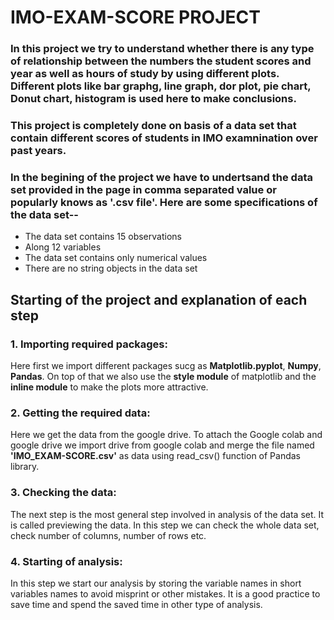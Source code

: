 # IMO-EXAM-SCORE PROJECT

### In this project we try to understand whether there is any type of relationship between the numbers the student scores and year as well as hours of study by using different plots. Different plots like bar graphg, line graph, dor plot, pie chart, Donut chart, histogram is used here to make conclusions.


### This project is completely done on basis of a data set that contain different scores of students in IMO examnination over past years. 

### In the begining of the project we have to undertsand the data set provided in the page in comma separated value or popularly knows as '.csv file'. Here are some specifications of the data set--
* The data set contains 15 observations
* Along 12 variables
* The data set contains only numerical values
* There are no string objects in the data set

## **Starting of the project and explanation of each step**

### 1. Importing required packages:
Here first we import different packages sucg as **Matplotlib.pyplot**, **Numpy**, **Pandas**. On top of that we also use the **style module** of matplotlib and the **inline module** to make the plots more attractive.

### 2. Getting the required data:
Here we get the data from the google drive. To attach the Google colab and google drive we import drive from google colab and merge the file named **'IMO_EXAM-SCORE.csv'** as data using read_csv() function of Pandas library.

### 3. Checking the data:
The next step is the most general step involved in analysis of the data set. It is called previewing the data. In this step we can check the whole data set, check number of columns, number of rows etc. 

### 4. Starting of analysis:
In this step we start our analysis by storing the variable names in short variables names to avoid misprint or other mistakes. It is a good practice to save time and spend the saved time in other type of analysis.


